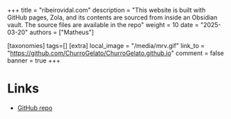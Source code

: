 +++
title = "ribeirovidal.com"
description = "This website is built with GitHub pages, Zola, and its contents are sourced from inside an Obsidian vault. The source files are available in the repo"
weight = 10
date = "2025-03-20"
authors = ["Matheus"]

[taxonomies]
tags=[]
[extra]
local_image = "/media/mrv.gif"
link_to = "https://github.com/ChurroGelato/ChurroGelato.github.io"
comment = false
banner = true
+++

# Links
- [GitHub repo](https://github.com/ChurroGelato/ChurroGelato.github.io)

